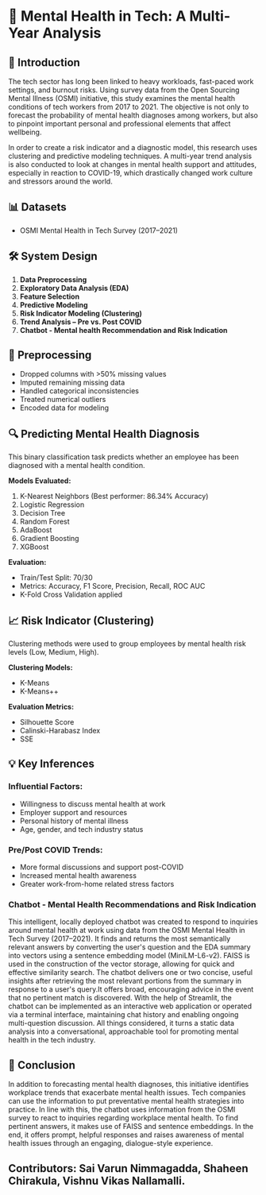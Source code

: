 
# 🧠 Mental Health in Tech: A Multi-Year Analysis

## 📌 Introduction

The tech sector has long been linked to heavy workloads, fast-paced work settings, and burnout risks.  Using survey data from the Open Sourcing Mental Illness (OSMI) initiative, this study examines the mental health conditions of tech workers from 2017 to 2021.  The objective is not only to forecast the probability of mental health diagnoses among workers, but also to pinpoint important personal and professional elements that affect wellbeing.

 In order to create a risk indicator and a diagnostic model, this research uses clustering and predictive modeling techniques.  A multi-year trend analysis is also conducted to look at changes in mental health support and attitudes, especially in reaction to COVID-19, which drastically changed work culture and stressors around the world.

## 📊 Datasets

- OSMI Mental Health in Tech Survey (2017–2021)

## 🛠 System Design

1. **Data Preprocessing**
2. **Exploratory Data Analysis (EDA)**
3. **Feature Selection**
4. **Predictive Modeling**
5. **Risk Indicator Modeling (Clustering)**
6. **Trend Analysis – Pre vs. Post COVID**
7. **Chatbot - Mental health Recommendation and Risk Indication**

## 🔧 Preprocessing

- Dropped columns with >50% missing values
- Imputed remaining missing data
- Handled categorical inconsistencies
- Treated numerical outliers
- Encoded data for modeling

## 🔍 Predicting Mental Health Diagnosis

This binary classification task predicts whether an employee has been diagnosed with a mental health condition.

**Models Evaluated:**

1. K-Nearest Neighbors (Best performer: 86.34% Accuracy)
2. Logistic Regression
3. Decision Tree
4. Random Forest
5. AdaBoost
6. Gradient Boosting
7. XGBoost

**Evaluation:**

- Train/Test Split: 70/30
- Metrics: Accuracy, F1 Score, Precision, Recall, ROC AUC
- K-Fold Cross Validation applied

## 📈 Risk Indicator (Clustering)

Clustering methods were used to group employees by mental health risk levels (Low, Medium, High).

**Clustering Models:**

- K-Means
- K-Means++

**Evaluation Metrics:**

- Silhouette Score
- Calinski-Harabasz Index
- SSE

## 💡 Key Inferences

### Influential Factors:
- Willingness to discuss mental health at work
- Employer support and resources
- Personal history of mental illness
- Age, gender, and tech industry status

### Pre/Post COVID Trends:
- More formal discussions and support post-COVID
- Increased mental health awareness
- Greater work-from-home related stress factors

### Chatbot - Mental Health Recommendations and Risk Indication

This intelligent, locally deployed chatbot was created to respond to inquiries around mental health at work using data from the OSMI Mental Health in Tech Survey (2017–2021).  It finds and returns the most semantically relevant answers by converting the user's question and the EDA summary into vectors using a sentence embedding model (MiniLM-L6-v2).  FAISS is used in the construction of the vector storage, allowing for quick and effective similarity search.  The chatbot delivers one or two concise, useful insights after retrieving the most relevant portions from the summary in response to a user's query.It offers broad, encouraging advice in the event that no pertinent match is discovered.  With the help of Streamlit, the chatbot can be implemented as an interactive web application or operated via a terminal interface, maintaining chat history and enabling ongoing multi-question discussion.  All things considered, it turns a static data analysis into a conversational, approachable tool for promoting mental health in the tech industry.

## 📌 Conclusion

In addition to forecasting mental health diagnoses, this initiative identifies workplace trends that exacerbate mental health issues.  Tech companies can use the information to put preventative mental health strategies into practice. In line with this, the chatbot uses information from the OSMI survey to react to inquiries regarding workplace mental health.  To find pertinent answers, it makes use of FAISS and sentence embeddings.  In the end, it offers prompt, helpful responses and raises awareness of mental health issues through an engaging, dialogue-style experience.


Contributors:
Sai Varun Nimmagadda,
Shaheen Chirakula,
Vishnu Vikas Nallamalli.
---
